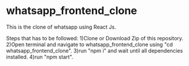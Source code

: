 # whatsapp_frontend_clone
This is the clone of whatsapp using React Js.

Steps that has to be followed:
1)Clone or Download Zip of this repository.
2)Open terminal and navigate to whatsapp_frontend_clone using "cd whatsapp_frontend_clone".
3)run "npm i" and wait until all dependencies installed.
4)run "npm start".
